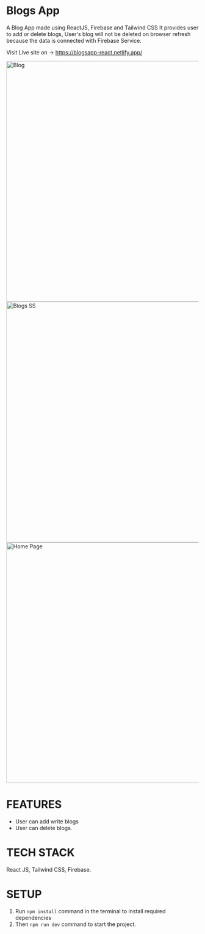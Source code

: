 # Blogs App

A Blog App made using ReactJS, Firebase and Tailwind CSS
It provides user to add or delete blogs, User's blog will not be deleted on browser refresh because the data is connected with Firebase Service.

Visit Live site on -> https://blogsapp-react.netlify.app/

<img width="630" alt="Blog" src="https://i.ibb.co/g60rfmn/Screenshot-6.png">

<img width="630" alt="Blogs SS" src="https://i.ibb.co/H4yQNsC/Screenshot-7.png">

<img width="630" alt="Home Page" src="https://i.ibb.co/ZSFLFZ2/Screenshot-8.png">


# FEATURES

- User can add write blogs
- User can delete blogs.

# TECH STACK

React JS, Tailwind CSS, Firebase.

# SETUP

1) Run `npm install` command in the terminal to install required dependencies
2) Then `npm run dev` command to start the project.


